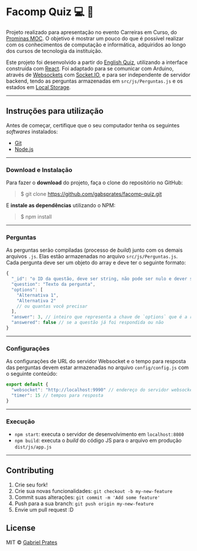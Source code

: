 # Facomp Quiz :computer: :game_die:

Projeto realizado para apresentação no evento Carreiras em Curso, do [Prominas MOC](http://www.prominasmoc.com.br/). O objetivo é mostrar um pouco do que é possível realizar com os conhecimentos de computação e informática, adquiridos ao longo dos cursos de tecnologia da instituição.

Este projeto foi desenvolvido a partir do [English Quiz](https://github.com/gabsprates/english-quiz), utilizando a interface construída com [React](https://facebook.github.io/react/). Foi adaptado para se comunicar com Arduino, através de [Websockets](https://developer.mozilla.org/en-US/docs/Web/API/WebSockets_API) com [Socket.IO](https://socket.io/), e para ser independente de servidor backend, tendo as perguntas armazenadas em `src/js/Perguntas.js` e os estados em [Local Storage](https://developer.mozilla.org/en-US/docs/Web/API/Window/localStorage).

---

## Instruções para utilização

Antes de começar, certifique que o seu computador tenha os seguintes _softwares_ instalados:

* [Git](https://git-scm.com)
* [Node.js](https://nodejs.org)

---

### Download e Instalação

Para fazer o **download** do projeto, faça o clone do repositório no GitHub:

> $ git clone https://github.com/gabsprates/facomp-quiz.git

E **instale as dependências** utilizando o NPM:

> $ npm install

---

### Perguntas

As perguntas serão compiladas (processo de _build_) junto com os demais arquivos `.js`. Elas estão armazenadas no arquivo `src/js/Perguntas.js`. Cada pergunta deve ser um objeto do array e deve ter o seguinte formato:

```js
{
  "_id": "o ID da questão, deve ser string, não pode ser nulo e dever ser único",
  "question": "Texto da pergunta",
  "options": [
    "Alternativa 1",
    "Alternativa 2"
    // ou quantas você precisar
  ],
  "answer": 3, // inteiro que representa a chave de `options` que é a resposta
  "answered": false // se a questão já foi respondida ou não
}
```

---

### Configurações

As configurações de URL do servidor Websocket e o tempo para resposta das perguntas devem estar armazenadas no arquivo `config/config.js` com o seguinte conteúdo:

```js
export default {
  "websocket": "http://localhost:9990" // endereço do servidor websocket
  "timer": 15 // tempos para resposta
}
```

---

### Execução
  * `npm start`: executa o servidor de desenvolvimento em `localhost:8080`
  * `npm build`: executa o _build_ do código JS para o arquivo em produção `dist/js/app.js`

---

## Contributing

1. Crie seu fork!
2. Crie sua novas funcionalidades: `git checkout -b my-new-feature`
3. Commit suas alterações: `git commit -m 'Add some feature'`
4. Push para a sua branch: `git push origin my-new-feature`
5. Envie um pull request :D

## License

MIT © [Gabriel Prates](http://gabrielprates.com)
